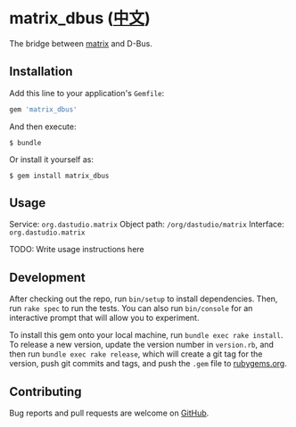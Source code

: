 # matrix_dbus ([中文](/README.md))

The bridge between [matrix](https://matrix.org) and D-Bus.

## Installation

Add this line to your application's `Gemfile`:

```ruby
gem 'matrix_dbus'
```

And then execute:

    $ bundle

Or install it yourself as:

    $ gem install matrix_dbus

## Usage

Service: `org.dastudio.matrix`
Object path: `/org/dastudio/matrix`
Interface: `org.dastudio.matrix`

TODO: Write usage instructions here

## Development

After checking out the repo, run `bin/setup` to install dependencies. Then, run `rake spec` to run the tests. You can also run `bin/console` for an interactive prompt that will allow you to experiment.

To install this gem onto your local machine, run `bundle exec rake install`. To release a new version, update the version number in `version.rb`, and then run `bundle exec rake release`, which will create a git tag for the version, push git commits and tags, and push the `.gem` file to [rubygems.org](https://rubygems.org).

## Contributing

Bug reports and pull requests are welcome on [GitHub](https://github.com/71e6fd52/matrix_dbus).
